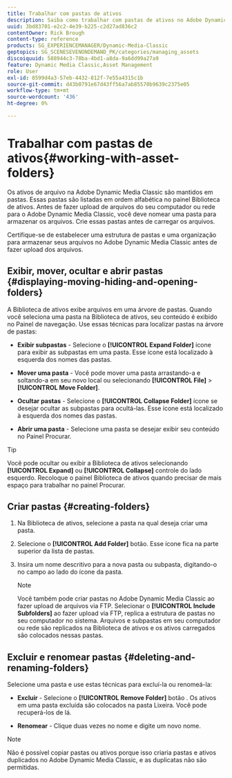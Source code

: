 ```yaml
---
title: Trabalhar com pastas de ativos
description: Saiba como trabalhar com pastas de ativos no Adobe Dynamic Media Classic.
uuid: 3bd83701-e2c2-4e39-b225-c2d27ad836c2
contentOwner: Rick Brough
content-type: reference
products: SG_EXPERIENCEMANAGER/Dynamic-Media-Classic
geptopics: SG_SCENESEVENONDEMAND_PK/categories/managing_assets
discoiquuid: 588944c3-78ba-4bd1-a8da-9a6dd99a27a9
feature: Dynamic Media Classic,Asset Management
role: User
exl-id: 8599d4a3-57eb-4432-812f-7e55a4315c1b
source-git-commit: d43b0791e67d43ff56a7ab85570b9639c2375e05
workflow-type: tm+mt
source-wordcount: '436'
ht-degree: 0%

---
```


# Trabalhar com pastas de ativos{#working-with-asset-folders}

Os ativos de arquivo na Adobe Dynamic Media Classic são mantidos em pastas. Essas pastas são listadas em ordem alfabética no painel Biblioteca de ativos. Antes de fazer upload de arquivos do seu computador ou rede para o Adobe Dynamic Media Classic, você deve nomear uma pasta para armazenar os arquivos. Crie essas pastas antes de carregar os arquivos.

Certifique-se de estabelecer uma estrutura de pastas e uma organização para armazenar seus arquivos no Adobe Dynamic Media Classic antes de fazer upload dos arquivos.

## Exibir, mover, ocultar e abrir pastas {#displaying-moving-hiding-and-opening-folders}

A Biblioteca de ativos exibe arquivos em uma árvore de pastas. Quando você seleciona uma pasta na Biblioteca de ativos, seu conteúdo é exibido no Painel de navegação. Use essas técnicas para localizar pastas na árvore de pastas:

* **Exibir subpastas** - Selecione o **[!UICONTROL Expand Folder]** ícone para exibir as subpastas em uma pasta. Esse ícone está localizado à esquerda dos nomes das pastas.

* **Mover uma pasta** - Você pode mover uma pasta arrastando-a e soltando-a em seu novo local ou selecionando **[!UICONTROL File]** > **[!UICONTROL Move Folder]**.

* **Ocultar pastas** - Selecione o **[!UICONTROL Collapse Folder]** ícone se desejar ocultar as subpastas para ocultá-las. Esse ícone está localizado à esquerda dos nomes das pastas.

* **Abrir uma pasta** - Selecione uma pasta se desejar exibir seu conteúdo no Painel Procurar.

>[!TIP]
>
>Você pode ocultar ou exibir a Biblioteca de ativos selecionando **[!UICONTROL Expand]** ou **[!UICONTROL Collapse]** controle do lado esquerdo. Recoloque o painel Biblioteca de ativos quando precisar de mais espaço para trabalhar no painel Procurar.

## Criar pastas {#creating-folders}

1. Na Biblioteca de ativos, selecione a pasta na qual deseja criar uma pasta.
1. Selecione o **[!UICONTROL Add Folder]** botão. Esse ícone fica na parte superior da lista de pastas.
1. Insira um nome descritivo para a nova pasta ou subpasta, digitando-o no campo ao lado do ícone da pasta.

   >[!NOTE]
   >
   >Você também pode criar pastas no Adobe Dynamic Media Classic ao fazer upload de arquivos via FTP. Selecionar o **[!UICONTROL Include Subfolders]** ao fazer upload via FTP, replica a estrutura de pastas no seu computador no sistema. Arquivos e subpastas em seu computador ou rede são replicados na Biblioteca de ativos e os ativos carregados são colocados nessas pastas.

## Excluir e renomear pastas {#deleting-and-renaming-folders}

Selecione uma pasta e use estas técnicas para excluí-la ou renomeá-la:

* **Excluir** - Selecione o **[!UICONTROL Remove Folder]** botão . Os ativos em uma pasta excluída são colocados na pasta Lixeira. Você pode recuperá-los de lá.

* **Renomear** - Clique duas vezes no nome e digite um novo nome.

>[!NOTE]
>
>Não é possível copiar pastas ou ativos porque isso criaria pastas e ativos duplicados no Adobe Dynamic Media Classic, e as duplicatas não são permitidas.
